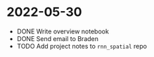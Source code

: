 # 2022-05-30

- DONE Write overview notebook 
- DONE Send email to Braden
- TODO Add project notes to `rnn_spatial` repo
